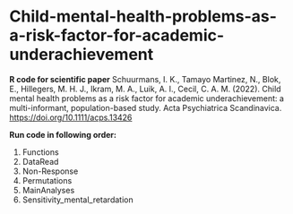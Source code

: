 # Child-mental-health-problems-as-a-risk-factor-for-academic-underachievement

**R code for scientific paper**
Schuurmans, I. K., Tamayo Martinez, N., Blok, E., Hillegers, M. H. J., Ikram, M. A., Luik, A. I., Cecil, C. A. M. (2022). Child mental health problems as a risk factor for academic underachievement: a multi-informant, population-based study. Acta Psychiatrica Scandinavica. https://doi.org/10.1111/acps.13426

**Run code in following order:**
1. Functions
2. DataRead
3. Non-Response
4. Permutations
5. MainAnalyses
6. Sensitivity_mental_retardation

